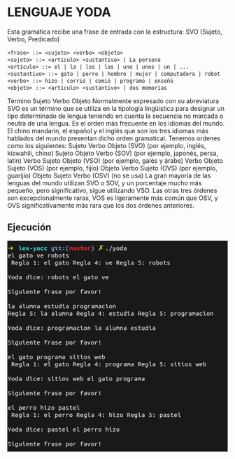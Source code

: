# LENGUAJE YODA

Esta gramática recibe una frase de entrada con la estructura: SVO (Sujeto, Verbo,
Predicado)

```
<frase> ::= <sujeto> <verbo> <objeto>
<sujeto> ::= <artículo> <sustantivo> | La persona
<artículo> ::= el | la | los | las | uno | unos | un | ...
<sustantivo> ::= gato | perro | hombre | mujer | computadora | robot
<verbo> ::= hizo | corrió | comió | programó | enseñó
<objeto> ::= <artículo> <sustantivo> | dos memorias
```

Término Sujeto Verbo Objeto
Normalmente expresado con su abreviatura SVO es un término que se utiliza en la
tipología lingüistica para designar un tipo determinado de lengua teniendo en
cuenta la secuencia no marcada o neutra de una lengua. Es el orden más
frecuente en los idiomas del mundo. El chino mandarín, el español y el inglés
que son los tres idiomas más hablados del mundo presentan dicho orden
gramatical.
Tenemos ordenes como los siguientes:
Sujeto Verbo Objeto (SVO) (por ejemplo, inglés, kiswahili, chino)
Sujeto Objeto Verbo (SOV) (por ejemplo, japonés, persa, latín)
Verbo Sujeto Objeto (VSO) (por ejemplo, galés y árabe)
Verbo Objeto Sujeto (VOS) (por ejemplo, fijio)
Objeto Verbo Sujeto (OVS) (por ejemplo, guarijío)
Objeto Sujeto Verbo (OSV) (no se usa)
La gran mayoría de las lenguas del mundo utilizan SVO o SOV, y un porcentaje
mucho más pequeño, pero significativo, sigue utilizando VSO. Las otras tres
órdenes son excepcionalmente raras, VOS es ligeramente más común que OSV, y
OVS significativamente más rara que los dos órdenes anteriores.

## Ejecución

![screenshot.png](screenshot.png)